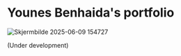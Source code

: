 # Younes Benhaida's portfolio
![Skjermbilde 2025-06-09 154727](https://github.com/user-attachments/assets/61596000-ec20-4468-8992-e6f23e61732b)

(Under development)
